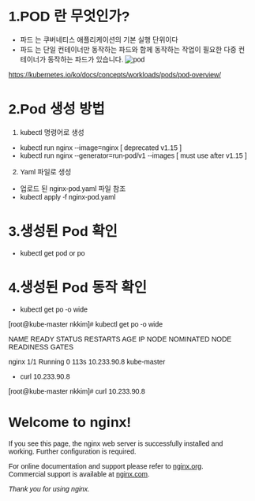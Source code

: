 # 1.POD 란 무엇인가?
- 파드 는 쿠버네티스 애플리케이션의 기본 실행 단위이다
- 파드 는 단일 컨테이너만 동작하는 파드와 함께 동작하는 작업이 필요한 다중 컨테이너가 동작하는 파드가 있습니다.
![pod](https://d33wubrfki0l68.cloudfront.net/fe03f68d8ede9815184852ca2a4fd30325e5d15a/98064/docs/tutorials/kubernetes-basics/public/images/module_03_pods.svg "pod")

https://kubernetes.io/ko/docs/concepts/workloads/pods/pod-overview/

# 2.Pod 생성 방법 
1) kubectl 명령어로 생성
  - kubectl run nginx --image=nginx [ deprecated v1.15 ]
  - kubectl run nginx --generator=run-pod/v1 --images [ must use after v1.15 ]
  
2) Yaml 파일로 생성
  - 업로드 된 nginx-pod.yaml 파일 참조
  - kubectl apply -f nginx-pod.yaml 
# 3.생성된 Pod 확인
- kubectl get pod or po

# 4.생성된 Pod 동작 확인
- kubectl get po -o wide 

[root@kube-master nkkim]# kubectl get po  -o wide

NAME    READY   STATUS    RESTARTS   AGE    IP            NODE          NOMINATED NODE   READINESS GATES

nginx   1/1     Running   0          113s   10.233.90.8   kube-master   <none>           <none>

- curl 10.233.90.8 

[root@kube-master nkkim]# curl 10.233.90.8

<!DOCTYPE html>
<html>
<head>
<title>Welcome to nginx!</title>
<style>
    body {
        width: 35em;
        margin: 0 auto;
        font-family: Tahoma, Verdana, Arial, sans-serif;
    }
</style>
</head>
<body>
<h1>Welcome to nginx!</h1>
<p>If you see this page, the nginx web server is successfully installed and
working. Further configuration is required.</p>

<p>For online documentation and support please refer to
<a href="http://nginx.org/">nginx.org</a>.<br/>
Commercial support is available at
<a href="http://nginx.com/">nginx.com</a>.</p>

<p><em>Thank you for using nginx.</em></p>
</body>
</html>

